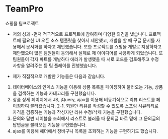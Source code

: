 # TeamPro
쇼핑몰 팀프로젝트
- 저의 성과
-먼저 적극적으로 프로젝트에 참여하며 다양한 의견을 냈습니다. 프로젝트에 필요한 UI 오픈 소스 템플릿을 찾아서 제안했고, 개발을 할 때 구글 문서를 사용해서 문서화를 하자고 제안했습니다. 또한 프로젝트를 쇼핑몰 개발로 지정하자고 제안했으며 많은 팀원들이 동의해서 실제로 제 아이디어를 사용하게 되었습니다. 또 팀원들이 각자 파트를 개발하다 에러가 발생했을 때 서로 코드를 검토해주고 수정 사항을 알려주는 등 팀 플레이를 진행했습니다.

- 제가 직접적으로 개발한 기능들은 다음과 같습니다.
1. 데이터베이스의 인덱스 기능을 이용해 상품 목록을 페이징하여 불러오는 기능, 상품을 검색하는 기능과 카테고리를 구현했습니다. 
2. 상품 상세 페이지에서 JS, jQuery, ajax를 이용해 비동기식으로 리뷰 리스트를 페이징하여 불러왔습니다. 
2-1. 회원만 리뷰를 작성할 수 있도록 스프링 시큐리티로 자격을 검증하는 기능과 작성자만 리뷰 수정/삭제 기능을 구현했습니다. 
3. 문의와 답변 테이블을 조회해서 리스트로 불러올 때 문의글 바로 밑에 그 문의글의 답변글을 불러오는 기능을 구현했습니다. 
4. ajax를 이용해 헤더에서 장바구니 목록을 조회하는 기능을 구현하기도 했습니다. 
